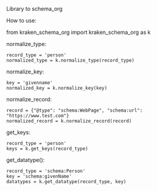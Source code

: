 Library to schema_org


How to use:

from kraken_schema_org import kraken_schema_org as k

normalize_type:
```
record_type = 'person'
normalized_type = k.normalize_type(record_type)
```

normalize_key:
```
key = 'givenname'
normalized_key = k.normalize_key(key)
```

normalize_record:
```
record = {"@type": "schema:WebPage", "schema:url": "https://www.test.com"}
normalized_record = k.normalize_record(record)
```




get_keys:
```
record_type = 'person'
keys = k.get_keys(record_type)
```

get_datatype():
```
record_type = 'schema:Person'
key = 'schema:givenName'
datatypes = k.get_datatype(record_type, key)
```


